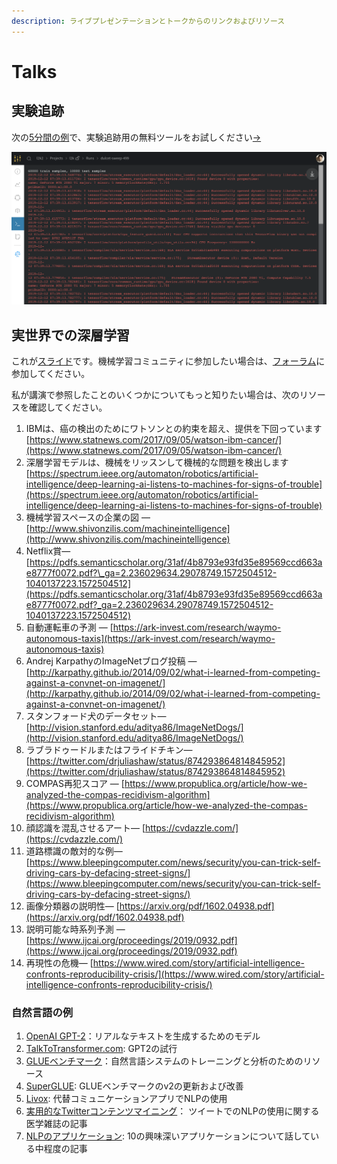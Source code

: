 ```yaml
---
description: ライブプレゼンテーションとトークからのリンクおよびリソース
---
```


# Talks

## 実験追跡

 次の[5分間の例](https://colab.research.google.com/drive/1b-6qlB-NL51BAWamtenbVxp7ryUWQivV#scrollTo=bZpt5W2NNl6S)で、実験追跡用の無料ツールをお試しください[→](https://colab.research.google.com/drive/1b-6qlB-NL51BAWamtenbVxp7ryUWQivV#scrollTo=bZpt5W2NNl6S)

![](../../.gitbook/assets/image%20%2876%29%20%283%29%20%283%29.png)

##  実世界での深層学習

 これが[スライド](https://storage.googleapis.com/wandb/CVP%20UCSD%20Deep%20Learning%20Real%20World.pdf)です。機械学習コミュニティに参加したい場合は、[フォーラム](https://app.slack.com/client/TL4V2PWQ3)に参加してください。

私が講演で参照したことのいくつかについてもっと知りたい場合は、次のリソースを確認してください。

1. IBMは、癌の検出のためにワトソンとの約束を超え、提供を下回っています[https://www.statnews.com/2017/09/05/watson-ibm-cancer/](https://www.statnews.com/2017/09/05/watson-ibm-cancer/)
2. 深層学習モデルは、機械をリッスンして機械的な問題を検出します[https://spectrum.ieee.org/automaton/robotics/artificial-intelligence/deep-learning-ai-listens-to-machines-for-signs-of-trouble](https://spectrum.ieee.org/automaton/robotics/artificial-intelligence/deep-learning-ai-listens-to-machines-for-signs-of-trouble)
3. 機械学習スペースの企業の図 — [http://www.shivonzilis.com/machineintelligence](http://www.shivonzilis.com/machineintelligence)
4. Netflix賞— [https://pdfs.semanticscholar.org/31af/4b8793e93fd35e89569ccd663ae8777f0072.pdf?\_ga=2.236029634.29078749.1572504512-1040137223.1572504512](https://pdfs.semanticscholar.org/31af/4b8793e93fd35e89569ccd663ae8777f0072.pdf?_ga=2.236029634.29078749.1572504512-1040137223.1572504512)
5. 自動運転車の予測 — [https://ark-invest.com/research/waymo-autonomous-taxis](https://ark-invest.com/research/waymo-autonomous-taxis)
6. Andrej KarpathyのImageNetブログ投稿 — [http://karpathy.github.io/2014/09/02/what-i-learned-from-competing-against-a-convnet-on-imagenet/](http://karpathy.github.io/2014/09/02/what-i-learned-from-competing-against-a-convnet-on-imagenet/)
7. スタンフォード犬のデータセット— [http://vision.stanford.edu/aditya86/ImageNetDogs/](http://vision.stanford.edu/aditya86/ImageNetDogs/)
8. ラブラドゥードルまたはフライドチキン— [https://twitter.com/drjuliashaw/status/874293864814845952](https://twitter.com/drjuliashaw/status/874293864814845952)
9. COMPAS再犯スコア — [https://www.propublica.org/article/how-we-analyzed-the-compas-recidivism-algorithm](https://www.propublica.org/article/how-we-analyzed-the-compas-recidivism-algorithm)
10. 顔認識を混乱させるアート— [https://cvdazzle.com/](https://cvdazzle.com/)
11. 道路標識の敵対的な例— [https://www.bleepingcomputer.com/news/security/you-can-trick-self-driving-cars-by-defacing-street-signs/](https://www.bleepingcomputer.com/news/security/you-can-trick-self-driving-cars-by-defacing-street-signs/)
12. 画像分類器の説明性— [https://arxiv.org/pdf/1602.04938.pdf](https://arxiv.org/pdf/1602.04938.pdf)
13. 説明可能な時系列予測 — [https://www.ijcai.org/proceedings/2019/0932.pdf](https://www.ijcai.org/proceedings/2019/0932.pdf)
14. 再現性の危機— [https://www.wired.com/story/artificial-intelligence-confronts-reproducibility-crisis/](https://www.wired.com/story/artificial-intelligence-confronts-reproducibility-crisis/)

###  自然言語の例

1.  [OpenAI GPT-2](https://openai.com/blog/better-language-models/)：リアルなテキストを生成するためのモデル
2. [TalkToTransformer.com](https://talktotransformer.com): GPT2の試行
3.  [GLUEベンチマーク](https://gluebenchmark.com/)：自然言語システムのトレーニングと分析のためのリソース
4. [SuperGLUE](https://super.gluebenchmark.com/): GLUEベンチマークのv2の更新および改善
5. [Livox](http://impact-transfer.org/zero/livox/): 代替コミュニケーションアプリでNLPの使用
6.  [実用的なTwitterコンテンツマイニング](https://www.ncbi.nlm.nih.gov/pmc/articles/PMC3694275/)： ツイートでのNLPの使用に関する医学雑誌の記事
7.  [NLPのアプリケーション](https://medium.com/@datamonsters/artificial-neural-networks-in-natural-language-processing-bcf62aa9151a): 10の興味深いアプリケーションについて話している中程度の記事

